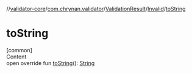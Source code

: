 //[validator-core](../../../../index.md)/[com.chrynan.validator](../../index.md)/[ValidationResult](../index.md)/[Invalid](index.md)/[toString](to-string.md)



# toString  
[common]  
Content  
open override fun [toString](to-string.md)(): [String](https://kotlinlang.org/api/latest/jvm/stdlib/kotlin/-string/index.html)  



